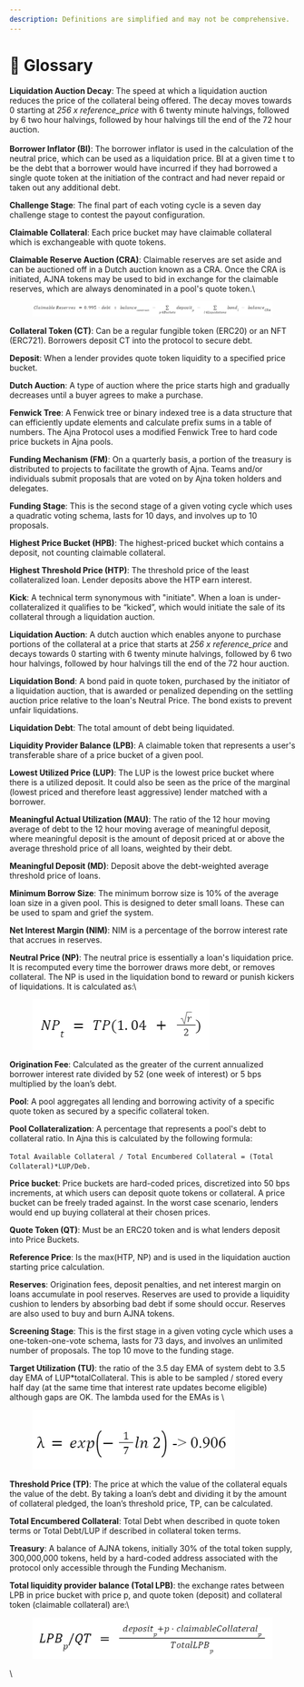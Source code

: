 ```yaml
---
description: Definitions are simplified and may not be comprehensive.
---
```


# 📖 Glossary

**Liquidation Auction Decay**: The speed at which a liquidation auction reduces the price of the collateral being offered. The decay moves towards 0 starting at _256 x reference\_price_ with 6 twenty minute halvings, followed by 6 two hour halvings, followed by hour halvings till the end of the 72 hour auction.\
\
**Borrower Inflator (BI)**:  The borrower inflator is used in the calculation of the neutral price, which can be used as a liquidation price. BI at a given time t to be the debt that a borrower would have incurred if they had borrowed a single quote token at the initiation of the contract and had never repaid or taken out any additional debt.

**Challenge Stage**: The final part of each voting cycle is a seven day challenge stage to contest the payout configuration.

**Claimable Collateral**: Each price bucket may have claimable collateral which is exchangeable with quote tokens.

**Claimable Reserve Auction (CRA)**: Claimable reserves are set aside and can be auctioned off in a Dutch auction known as a CRA. Once the CRA is initiated, AJNA tokens may be used to bid in exchange for the claimable reserves, which are always denominated in a pool's quote token.\


<figure><img src="../.gitbook/assets/image (4).png" alt=""><figcaption></figcaption></figure>

**Collateral Token (CT)**: Can be a regular fungible token (ERC20) or an NFT (ERC721). Borrowers deposit CT into the protocol to secure debt.

**Deposit**: When a lender provides quote token liquidity to a specified price bucket.

**Dutch Auction**: A type of auction where the price starts high and gradually decreases until a buyer agrees to make a purchase.

**Fenwick Tree**: A Fenwick tree or binary indexed tree is a data structure that can efficiently update elements and calculate prefix sums in a table of numbers. The Ajna Protocol uses a modified Fenwick Tree to hard code price buckets in Ajna pools.

**Funding Mechanism (FM)**: On a quarterly basis, a portion of the treasury is distributed to projects to facilitate the growth of Ajna. Teams and/or individuals submit proposals that are voted on by Ajna token holders and delegates.

**Funding Stage**: This is the second stage of a given voting cycle which uses a quadratic voting schema, lasts for 10 days, and involves up to 10 proposals.

**Highest Price Bucket (HPB)**: The highest-priced bucket which contains a deposit, not counting claimable collateral.

**Highest Threshold Price (HTP)**: The threshold price of the least collateralized loan. Lender deposits above the HTP earn interest.

**Kick**: A technical term synonymous with "initiate". When a loan is under-collateralized it qualifies to be “kicked”, which would initiate the sale of its collateral through a liquidation auction.

**Liquidation Auction**: A dutch auction which enables anyone to purchase portions of the collateral at a price that starts at _256 x reference\_price_ and decays towards 0 starting with 6 twenty minute halvings, followed by 6 two hour halvings, followed by hour halvings till the end of the 72 hour auction.

**Liquidation Bond**: A bond paid in quote token, purchased by the initiator of a liquidation auction, that is awarded or penalized depending on the settling auction price relative to the loan's Neutral Price. The bond exists to prevent unfair liquidations.

**Liquidation Debt**: The total amount of debt being liquidated.

**Liquidity Provider Balance (LPB)**: A claimable token that represents a user's transferable share of a price bucket of a given pool.

**Lowest Utilized Price (LUP)**: The LUP is the lowest price bucket where there is a utilized deposit. It could also be seen as the price of the marginal (lowest priced and therefore least aggressive) lender matched with a borrower.

**Meaningful Actual Utilization (MAU)**: The ratio of the 12 hour moving average of debt to the 12 hour moving average of meaningful deposit, where meaningful deposit is the amount of deposit priced at or above the average threshold price of all loans, weighted by their debt.

**Meaningful Deposit (MD)**: Deposit above the debt-weighted average threshold price of loans.

**Minimum Borrow Size**: The minimum borrow size is 10% of the average loan size in a given pool. This is designed to deter small loans. These can be used to spam and grief the system.

**Net Interest Margin (NIM)**: NIM is a percentage of the borrow interest rate that accrues in reserves.

**Neutral Price (NP)**: The neutral price is essentially a loan's liquidation price. It is recomputed every time the borrower draws more debt, or removes collateral. The NP is used in the liquidation bond to reward or punish kickers of liquidations. It is calculated as:\


<figure><img src="../.gitbook/assets/image.png" alt=""><figcaption></figcaption></figure>

**Origination Fee**: Calculated as the greater of the current annualized borrower interest rate divided by 52 (one week of interest) or 5 bps multiplied by the loan’s debt.

**Pool**: A pool aggregates all lending and borrowing activity of a specific quote token as secured by a specific collateral token.

**Pool Collateralization**: A percentage that represents a pool's debt to collateral ratio. In Ajna this is calculated by the following formula:&#x20;

`Total Available Collateral / Total Encumbered Collateral = (Total Collateral)*LUP/Deb.`

**Price bucket**: Price buckets are hard-coded prices, discretized into 50 bps increments, at which users can deposit quote tokens or collateral. A price bucket can be freely traded against. In the worst case scenario, lenders would end up buying collateral at their chosen prices.

**Quote Token (QT)**: Must be an ERC20 token and is what lenders deposit into Price Buckets.

**Reference Price**: Is the max(HTP, NP) and is used in the liquidation auction starting price calculation.

**Reserves**: Origination fees, deposit penalties, and net interest margin on loans accumulate in pool reserves. Reserves are used to provide a liquidity cushion to lenders by absorbing bad debt if some should occur. Reserves are also used to buy and burn AJNA tokens.

**Screening Stage**: This is the first stage in a given voting cycle which uses a one-token-one-vote schema, lasts for 73 days, and involves an unlimited number of proposals. The top 10 move to the funding stage.

**Target Utilization (TU)**: the ratio of the 3.5 day EMA of system debt to 3.5 day EMA of LUP\*totalCollateral. This is able to be sampled / stored every half day (at the same time that interest rate updates become eligible) although gaps are OK. The lambda used for the EMAs is \


<figure><img src="../.gitbook/assets/image (1).png" alt=""><figcaption></figcaption></figure>

**Threshold Price (TP)**: The price at which the value of the collateral equals the value of the debt. By taking a loan’s debt and dividing it by the amount of collateral pledged, the loan’s threshold price, TP, can be calculated.

**Total Encumbered Collateral**: Total Debt when described in quote token terms or Total Debt/LUP if described in collateral token terms.

**Treasury**: A balance of AJNA tokens, initially 30% of the total token supply, 300,000,000 tokens, held by a hard-coded address associated with the protocol only accessible through the Funding Mechanism.

**Total liquidity provider balance (Total LPB)**: the exchange rates between LPB in price bucket with price p, and quote token (deposit) and collateral token (claimable collateral) are:\


<figure><img src="../.gitbook/assets/image (3).png" alt=""><figcaption></figcaption></figure>

\




